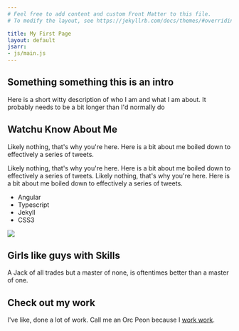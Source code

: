 ```yaml
---
# Feel free to add content and custom Front Matter to this file.
# To modify the layout, see https://jekyllrb.com/docs/themes/#overriding-theme-defaults

title: My First Page
layout: default
jsarr:
- js/main.js
---
```


<section class="section section--hero">
	<div class="section__inner">
		<h1 class="section__title">Something something this is an intro</h1>
		<p class="section__text">Here is a short witty description of who I am and what I am about. It probably needs to be a bit longer than I'd normally do</p>
	</div>
	<div class="animation">
		<div class="animation__star"></div>
		<div class="animation__mountain"></div>
		<div class="animation__mountain-small"></div>
		<div class="animation__mountain-small-2"></div>
		<div class="animation__mountain-small-3"></div>
		<div class="animation__mountain-med"></div>
		<div class="animation__mountain-med-2"></div>
		<div class="animation__mountain-large"></div>
		<div class="animation__mountain-back"></div>
		<div class="animation__gradient"></div>
	</div>
</section>

<section class="section section--about">
	<div class="section__inner">
		<h1 class="section__title">Watchu Know About Me</h1>
		<div class="section__row section__row--align-items-center">
			<div class="section__column">
				<p class="section__text">Likely nothing, that's why you're here. Here is a bit about me boiled down to effectively a series of tweets.</p>
				<p class="section__text">Likely nothing, that's why you're here. Here is a bit about me boiled down to effectively a series of tweets. Likely nothing, that's why you're here. Here is a bit about me boiled down to effectively a series of tweets.</p>
				<ul class="section__skills-list">
					<li class="section__list-item">Angular</li>
					<li class="section__list-item">Typescript</li>
					<li class="section__list-item">Jekyll</li>
					<li class="section__list-item">CSS3</li>
				</ul>
			</div>
			<div class="section__column">
				<img src="http://www.joshdelgado.me/wp-content/uploads/2017/08/slack-photo.jpg" class="section__img" />
			</div>
		</div>
	</div>
</section>

<section class="section section--skills">
	<div class="section__inner">
		<h1 class="section__title">Girls like guys with Skills</h1>
		<p class="section__subtitle">A Jack of all trades but a master of none, is oftentimes better than a master of one.</p>
	</div>
</section>


<section class="section section--work">
	<div class="section__inner">
		<h1 class="section__title">Check out my work</h1>
		<p class="section__subtitle">I've like, done a lot of work. Call me an Orc Peon because I <a href="https://www.youtube.com/watch?v=eO6OaVnbqaY">work work</a>.</p>
		<div class="section__works">
			<div class="section__work"></div>
			<div class="section__work"></div>
			<div class="section__work"></div>
			<div class="section__work"></div>
			<div class="section__work"></div>
			<div class="section__work"></div>
		</div>
	</div>
</section>